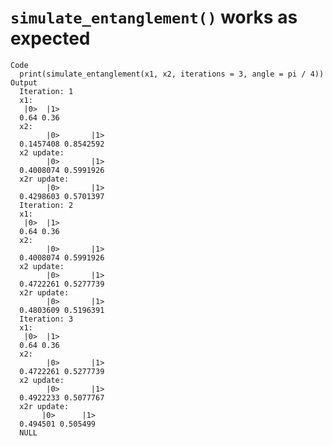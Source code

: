 # `simulate_entanglement()` works as expected

    Code
      print(simulate_entanglement(x1, x2, iterations = 3, angle = pi / 4))
    Output
      Iteration: 1 
      x1: 
       |0>  |1> 
      0.64 0.36 
      x2: 
            |0>       |1> 
      0.1457408 0.8542592 
      x2 update: 
            |0>       |1> 
      0.4008074 0.5991926 
      x2r update: 
            |0>       |1> 
      0.4298603 0.5701397 
      Iteration: 2 
      x1: 
       |0>  |1> 
      0.64 0.36 
      x2: 
            |0>       |1> 
      0.4008074 0.5991926 
      x2 update: 
            |0>       |1> 
      0.4722261 0.5277739 
      x2r update: 
            |0>       |1> 
      0.4803609 0.5196391 
      Iteration: 3 
      x1: 
       |0>  |1> 
      0.64 0.36 
      x2: 
            |0>       |1> 
      0.4722261 0.5277739 
      x2 update: 
            |0>       |1> 
      0.4922233 0.5077767 
      x2r update: 
           |0>      |1> 
      0.494501 0.505499 
      NULL

